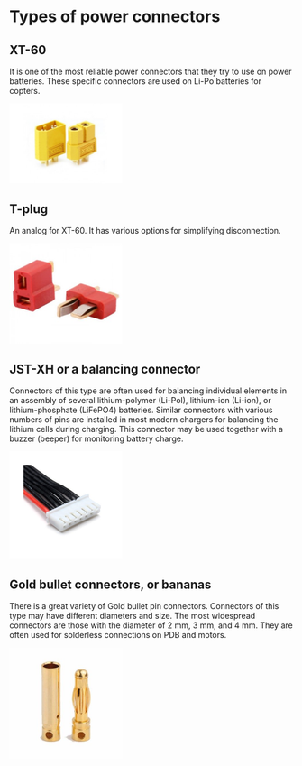 # Types of power connectors

## XT-60

It is one of the most reliable power connectors that they try to use on power batteries. These specific connectors are used on Li-Po batteries for copters.

<img src="../assets/xt60.jpg" alt="XT-60" width=200>

## T-plug

An analog for XT-60. It has various options for simplifying disconnection.

<img src="../assets/t-plug.jpg" alt="T-plug" width=200>

## JST-XH or a balancing connector

Connectors of this type are often used for balancing individual elements in an assembly of several lithium-polymer (Li-Pol), lithium-ion (Li-ion), or lithium-phosphate (LiFePO4) batteries.
Similar connectors with various numbers of pins are installed in most modern chargers for balancing the lithium cells during charging.
This connector may be used together with a buzzer (beeper) for monitoring battery charge.

<img src="../assets/balance.jpg" alt="JST-XH" width=200>

## Gold bullet connectors, or bananas

There is a great variety of Gold bullet pin connectors. Connectors of this type may have different diameters and size. The most widespread connectors are those with the diameter of 2 mm, 3 mm, and 4 mm.
They are often used for solderless connections on PDB and motors.

<img src="../assets/Banana.jpg" alt="Banana" width=200>
